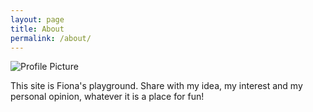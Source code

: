 ```yaml
---
layout: page
title: About
permalink: /about/
---
```


<img src="{{ site.baseurl }}/assets/profile-placeholder.gif" title="Profile Picture" class="profile">

This site is Fiona's playground. 
Share with my idea, my interest and my personal opinion, whatever it is a place for fun! 

[centrarium]: https://github.com/bencentra/centrarium
[bencentra]: http://bencentra.com
[jekyll]: https://github.com/jekyll/jekyll
